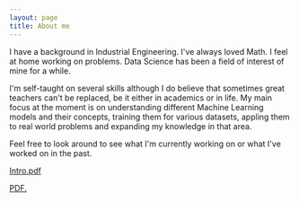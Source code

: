 ```yaml
---
layout: page
title: About me
---
```


I have a background in Industrial Engineering. I've always loved Math. I feel at home working on problems. Data Science has been a field of interest of mine for a while. 

I'm self-taught on several skills although I do believe that sometimes great teachers can't be replaced, be it either in academics or in life. My main focus at the moment is on understanding different Machine Learning models and their concepts, training them for various datasets, appling them to real world problems and expanding my knowledge in that area.


Feel free to look around to see what I'm currently working on or what I've worked on in the past. 

[Intro.pdf](http://tomthomas.github.io/tomthomas/pdf/Tomthomas2020T.pdf)

<a href="tomthomas.github.io/pdf/Tomthomas2020T.pdf" target="_blank">PDF.</a>
